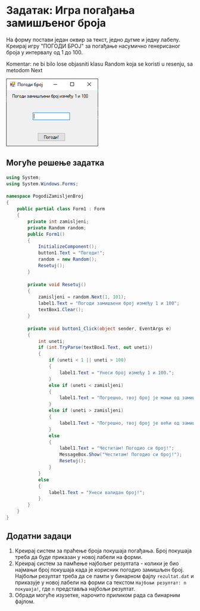 # Задатак: Игра погађања замишљеног броја

На форму постави један оквир за текст, једно дугме и једну лабелу. Креирај
игру "ПОГОДИ БРОЈ" за погађање насумично генерисаног броја у интервалу од 1 до 100.

Komentar: ne bi bilo lose objasniti klasu Random koja se koristi u resenju, sa metodom Next


![Задатак - Погађање замишљеног броја](./images/zadatak_pogodi_broj.png)

## Могуће решење задатка

```cs
using System;
using System.Windows.Forms;

namespace PogodiZamisljenBroj
{
    public partial class Form1 : Form
    {
        private int zamisljeni;
        private Random random;
        public Form1()
        {
            InitializeComponent();
            button1.Text = "Погоди!";
            random = new Random();
            Resetuj();
        }

        private void Resetuj()
        {
            zamisljeni = random.Next(1, 101);
            label1.Text = "Погоди замишљени број између 1 и 100";
            textBox1.Clear();
        }

        private void button1_Click(object sender, EventArgs e)
        {
            int uneti;
            if (int.TryParse(textBox1.Text, out uneti))
            {
                if (uneti < 1 || uneti > 100)
                {
                    label1.Text = "Унеси број између 1 и 100.";
                }
                else if (uneti < zamisljeni)
                {
                    label1.Text = "Погрешно, твој број је мањи од замишљеног.";
                }
                else if (uneti > zamisljeni)
                {
                    label1.Text = "Погрешно, твој број је већи од замишљеног.";
                }
                else
                {
                    label1.Text = "Честитам! Погодиo си број!";
                    MessageBox.Show("Честитам! Погодиo си број!");
                    Resetuj();
                }
            }
            else
            {
                label1.Text = "Унеси валидан број!";
            }
        }
    }
}
```

## Додатни задаци

1. Креирај систем за праћење броја покушаја погађања. Број покушаја треба да
буде приказан у новој лабели на форми.
2. Креирај систем за памћење најбољег резултата - колики је био најмањи број
покушаја када је корисник погодио замишљен број. Најбољи резултат треба да се
памти у бинарном фајлу `rezultat.dat` и приказује у новој лабели на форми са
текстом `Најбољи резултат: n покушаја!`, где `n` представља најбољи резултат.
3. Обради могуће изузетке, нарочито приликом рада са бинарним фајлом.
